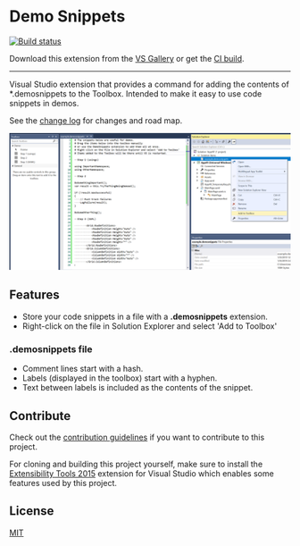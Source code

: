 # Demo Snippets

[![Build status](https://ci.appveyor.com/api/projects/status/n2awlsnbjapax7uf?svg=true)](https://ci.appveyor.com/project/mrlacey/demosnippets)

Download this extension from the [VS Gallery](https://marketplace.visualstudio.com/items?itemName=MattLaceyLtd.DemoSnippets)
or get the [CI build](http://vsixgallery.com/extension/DemoSnippets.e2d68c23-8599-40e8-b402-a57060bf3d29/).

---------------------------------------

Visual Studio extension that provides a command for adding the contents of *.demosnippets to the Toolbox.
Intended to make it easy to use code snippets in demos.

See the [change log](CHANGELOG.md) for changes and road map.

![screenshot](./art/screenshot.png)

## Features

- Store your code snippets in a file with a **.demosnippets** extension.
- Right-click on the file in Solution Explorer and select 'Add to Toolbox'

### .demosnippets file

- Comment lines start with a hash.
- Labels (displayed in the toolbox) start with a hyphen.
- Text between labels is included as the contents of the snippet.



## Contribute
Check out the [contribution guidelines](CONTRIBUTING.md)
if you want to contribute to this project.

For cloning and building this project yourself, make sure
to install the
[Extensibility Tools 2015](https://visualstudiogallery.msdn.microsoft.com/ab39a092-1343-46e2-b0f1-6a3f91155aa6)
extension for Visual Studio which enables some features
used by this project.

## License
[MIT](LICENSE)